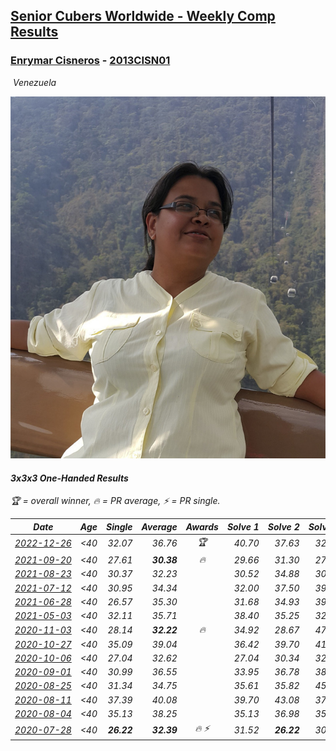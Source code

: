 <style>table {white-space: nowrap;}</style>
<link rel="stylesheet" type="text/css" href="/scw-comp/css/flags.css" />

## [Senior Cubers Worldwide - Weekly Comp Results](/scw-comp/results/)
### [Enrymar Cisneros](README.md) - [2013CISN01](https://www.worldcubeassociation.org/persons/2013CISN01?event=333oh)

<i class="flag flag-VE" />&nbsp;Venezuela

![Enrymar Cisneros](1530205432.jpg)

#### 3x3x3 One-Handed Results

<span style="white-space: nowrap;">🏆 = overall winner</span>, <span style="white-space: nowrap;">🔥 = PR average</span>, <span style="white-space: nowrap;">⚡ = PR single</span>.

| Date | Age | Single | Average | Awards | Solve 1 | Solve 2 | Solve 3 | Solve 4 | Solve 5 | Video |
| :--: | :--: | --: | --: | :--: | --: | --: | --: | --: | --: | :-- |
| [2022-12-26](../../results/2022-12-26/333oh.md) | <40 | 32.07 | 36.76 | 🏆 | 40.70 | 37.63 | 32.07 | 37.70 | 34.94 | [Desktop](https://www.facebook.com/events/563573978559176/permalink/571872061062701) / [Mobile](https://m.facebook.com/events/563573978559176?view=permalink&id=571872061062701) |
| [2021-09-20](../../results/2021-09-20/333oh.md) | <40 | 27.61 | **30.38** | 🔥 | 29.66 | 31.30 | 27.61 | 1:02.11 | 30.19 | [Desktop](https://www.facebook.com/events/836337370416586/permalink/844798892903767) / [Mobile](https://m.facebook.com/events/836337370416586?view=permalink&id=844798892903767) |
| [2021-08-23](../../results/2021-08-23/333oh.md) | <40 | 30.37 | 32.23 |  | 30.52 | 34.88 | 30.37 | 50.95 | 31.29 | [Desktop](https://www.facebook.com/events/992549044856331/permalink/1001298967314672) / [Mobile](https://m.facebook.com/events/992549044856331?view=permalink&id=1001298967314672) |
| [2021-07-12](../../results/2021-07-12/333oh.md) | <40 | 30.95 | 34.34 |  | 32.00 | 37.50 | 39.41 | 30.95 | 33.53 | [Desktop](https://www.facebook.com/events/511699716713156/permalink/519684522581342) / [Mobile](https://m.facebook.com/events/511699716713156?view=permalink&id=519684522581342) |
| [2021-06-28](../../results/2021-06-28/333oh.md) | <40 | 26.57 | 35.30 |  | 31.68 | 34.93 | 39.30 | 26.57 | 40.72 | [Desktop](https://www.facebook.com/events/849999075950147/permalink/860434534906601) / [Mobile](https://m.facebook.com/events/849999075950147?view=permalink&id=860434534906601) |
| [2021-05-03](../../results/2021-05-03/333oh.md) | <40 | 32.11 | 35.71 |  | 38.40 | 35.25 | 32.11 | 35.19 | 36.70 | [Desktop](https://www.facebook.com/events/2542204919406396/permalink/2548281122132109) / [Mobile](https://m.facebook.com/events/2542204919406396?view=permalink&id=2548281122132109) |
| [2020-11-03](../../results/2020-11-03/333oh.md) | <40 | 28.14 | **32.22** | 🔥 | 34.92 | 28.67 | 47.74 | 28.14 | 33.07 | [Desktop](https://www.facebook.com/events/1239637256416110/permalink/1246147289098440) / [Mobile](https://m.facebook.com/events/1239637256416110?view=permalink&id=1246147289098440) |
| [2020-10-27](../../results/2020-10-27/333oh.md) | <40 | 35.09 | 39.04 |  | 36.42 | 39.70 | 41.00 | 35.09 | 49.28 | [Desktop](https://www.facebook.com/events/814285582657691/permalink/819949305424652) / [Mobile](https://m.facebook.com/events/814285582657691?view=permalink&id=819949305424652) |
| [2020-10-06](../../results/2020-10-06/333oh.md) | <40 | 27.04 | 32.62 |  | 27.04 | 30.34 | 32.95 | 36.46 | 34.57 | [Desktop](https://www.facebook.com/events/2645965315652815/permalink/2651952148387465) / [Mobile](https://m.facebook.com/events/2645965315652815?view=permalink&id=2651952148387465) |
| [2020-09-01](../../results/2020-09-01/333oh.md) | <40 | 30.99 | 36.55 |  | 33.95 | 36.78 | 38.91 | 42.05 | 30.99 | [Desktop](https://www.facebook.com/events/652945192290048/permalink/658727505045150) / [Mobile](https://m.facebook.com/events/652945192290048?view=permalink&id=658727505045150) |
| [2020-08-25](../../results/2020-08-25/333oh.md) | <40 | 31.34 | 34.75 |  | 35.61 | 35.82 | 45.31 | 32.83 | 31.34 | [Desktop](https://www.facebook.com/events/2812216602434889/permalink/2818104081846141) / [Mobile](https://m.facebook.com/events/2812216602434889?view=permalink&id=2818104081846141) |
| [2020-08-11](../../results/2020-08-11/333oh.md) | <40 | 37.39 | 40.08 |  | 39.70 | 43.08 | 37.39 | 45.21 | 37.46 | [Desktop](https://www.facebook.com/events/338631130511019/permalink/343461283361337) / [Mobile](https://m.facebook.com/events/338631130511019?view=permalink&id=343461283361337) |
| [2020-08-04](../../results/2020-08-04/333oh.md) | <40 | 35.13 | 38.25 |  | 35.13 | 36.98 | 35.84 | 42.96 | 41.93 | [Desktop](https://www.facebook.com/events/748440219235440/permalink/752551358824326) / [Mobile](https://m.facebook.com/events/748440219235440?view=permalink&id=752551358824326) |
| [2020-07-28](../../results/2020-07-28/333oh.md) | <40 | **26.22** | **32.39** | 🔥 ⚡ | 31.52 | **26.22** | 30.72 | 42.43 | 34.92 | [Desktop](https://www.facebook.com/events/708566320000803/permalink/712004662990302) / [Mobile](https://m.facebook.com/events/708566320000803?view=permalink&id=712004662990302) |


<!-- Global site tag (gtag.js) - Google Analytics -->
<script async src="https://www.googletagmanager.com/gtag/js?id=UA-86348435-3"></script>
<script>window.dataLayer = window.dataLayer || []; function gtag() {dataLayer.push(arguments);} gtag('js', new Date()); gtag('config', 'UA-86348435-3');</script>
